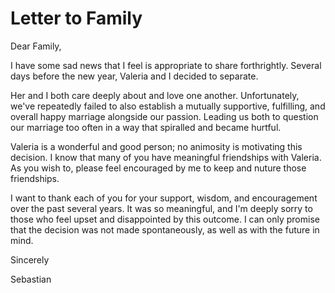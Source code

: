 # Letter to Family

Dear Family,

I have some sad news that I feel is appropriate to share forthrightly. Several days before the new year, Valeria and I decided to separate. 

Her and I both care deeply about and love one another. Unfortunately, we've repeatedly failed to also establish a mutually supportive, fulfilling, and overall happy marriage alongside our passion. Leading us both to question our marriage too often in a way that spiralled and became hurtful.

Valeria is a wonderful and good person; no animosity is motivating this decision. I know that many of you have meaningful friendships with Valeria. As you wish to, please feel encouraged by me to keep and nuture those friendships.

I want to thank each of you for your support, wisdom, and encouragement over the past several years. It was so meaningful, and I'm deeply sorry to those who feel upset and disappointed by this outcome. I can only promise that the decision was not made spontaneously, as well as with the future in mind. 

Sincerely

Sebastian